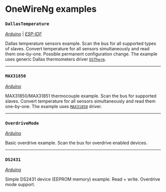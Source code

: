 # OneWireNg examples

### `DallasTemperature`
[*Arduino*](arduino/DallasTemperature/DallasTemperature.ino) | [*ESP-IDF*](esp-idf/DallasTemperature/main/DallasTemperature.cpp)

Dallas temperature sensors example. Scan the bus for all supported types of
slaves. Convert temperature for all sensors simultaneously and read them
one-by-one. Possible permanent configuration change. The example uses generic
Dallas thermometers driver [`DSTherm`](../src/drivers/DSTherm.h).

---
### `MAX31850`
[*Arduino*](arduino/MAX31850/MAX31850.ino)

MAX31850/MAX31851 thermocouple example. Scan the bus for supported
slaves. Convert temperature for all sensors simultaneously and read them
one-by-one. The example uses [`MAX31850`](../src/drivers/MAX31850.h) driver.

---
### `OverdriveMode`

[*Arduino*](arduino/OverdriveMode/OverdriveMode.ino)

Basic overdrive example. Scan the bus for overdrive enabled devices.

---
### `DS2431`
[*Arduino*](arduino/DS2431/DS2431.ino)

Simple DS2431 device (EEPROM memory) example. Read + write. Overdrive mode
support.
